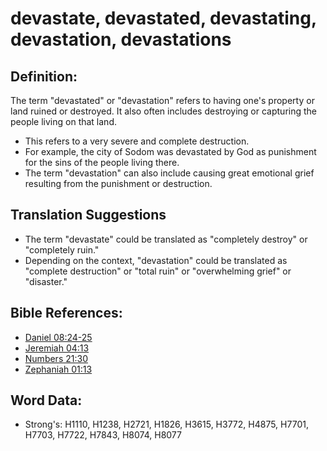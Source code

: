 # devastate, devastated, devastating, devastation, devastations #

## Definition: ##

The term "devastated" or "devastation" refers to having one's property or land ruined or destroyed. It also often includes destroying or capturing the people living on that land.

* This refers to a very severe and complete destruction. 
* For example, the city of Sodom was devastated by God as punishment for the sins of the people living there.
* The term "devastation" can also include causing great emotional grief resulting from the punishment or destruction.

## Translation Suggestions ##

* The term "devastate" could be translated as "completely destroy" or "completely ruin."
* Depending on the context, "devastation" could be translated as "complete destruction" or "total ruin" or "overwhelming grief" or "disaster."

## Bible References: ##

* [Daniel 08:24-25](rc://en/tn/help/dan/08/24)
* [Jeremiah 04:13](rc://en/tn/help/jer/04/13)
* [Numbers 21:30](rc://en/tn/help/num/21/30)
* [Zephaniah 01:13](rc://en/tn/help/zep/01/13)

## Word Data: ##

* Strong's: H1110, H1238, H2721, H1826, H3615, H3772, H4875, H7701, H7703, H7722, H7843, H8074, H8077

